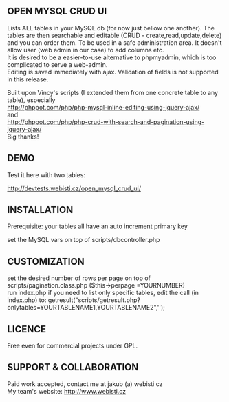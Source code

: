 OPEN MYSQL CRUD UI
------------------

Lists ALL tables in your MySQL db (for now just bellow one another). The tables are then searchable and editable (CRUD - create,read,update,delete) and you can order them. To be used in a safe administration area. It doesn't allow user (web admin in our case) to add columns etc.  
It is desired to be a easier-to-use alternative to phpmyadmin, which is too complicated to serve a web-admin.  
Editing is saved immediately with ajax. Validation of fields is not supported in this release. 

Built upon Vincy's scripts (I extended them from one concrete table to any table), especially  
http://phppot.com/php/php-mysql-inline-editing-using-jquery-ajax/  
and  
http://phppot.com/php/php-crud-with-search-and-pagination-using-jquery-ajax/  
Big thanks!  

DEMO
----
Test it here with two tables:

http://devtests.webisti.cz/open_mysql_crud_ui/

INSTALLATION
------------
Prerequisite: your tables all have an auto increment primary key

set the MySQL vars on top of scripts/dbcontroller.php  

CUSTOMIZATION
-------------
set the desired number of rows per page on top of scripts/pagination.class.php ($this->perpage =YOURNUMBER)  
run index.php
if you need to list only specific tables, edit the call (in index.php) to: getresult("scripts/getresult.php?onlytables=YOURTABLENAME1,YOURTABLENAME2",'');

LICENCE
-------
Free even for commercial projects under GPL.

SUPPORT & COLLABORATION
-------
Paid work accepted, contact me at jakub (a) webisti cz    
My team's website: http://www.webisti.cz
